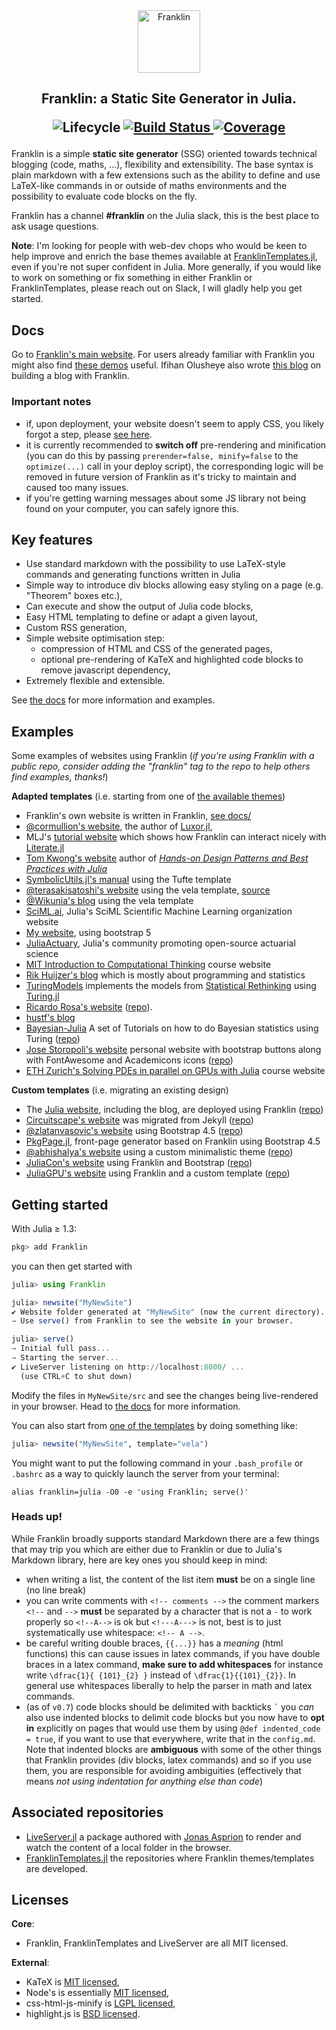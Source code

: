 <div align="center">
  <a href="https://franklinjl.org">
    <img src="https://franklinjl.org/assets/infra/logoF2.svg" alt="Franklin" width="100">
  </a>
</div>

<h2 align="center">Franklin: a Static Site Generator in Julia.
<p align="center">
  <img src="https://img.shields.io/badge/lifecycle-maturing-blue.svg"
       alt="Lifecycle">
  <a href="https://github.com/tlienart/Franklin.jl/actions">
    <img src="https://github.com/tlienart/Franklin.jl/workflows/CI/badge.svg"
         alt="Build Status">
  </a>
  <a href="http://codecov.io/github/tlienart/Franklin.jl?branch=master">
    <img src="http://codecov.io/github/tlienart/Franklin.jl/coverage.svg?branch=master"
         alt="Coverage">
  </a>
</p>
</h2>

Franklin is a simple **static site generator** (SSG) oriented towards technical blogging (code, maths, ...), flexibility and extensibility.
The base syntax is plain markdown with a few extensions such as the ability to define and use LaTeX-like commands in or outside of maths environments and the possibility to evaluate code blocks on the fly.

Franklin has a channel **#franklin** on the Julia slack, this is the best place to ask usage questions.

**Note**: I'm looking for people with web-dev chops who would be keen to help improve and enrich the base themes available at [FranklinTemplates.jl](https://github.com/tlienart/FranklinTemplates.jl), even if you're not super confident in Julia. More generally, if you would like to work on something or fix something in either Franklin or FranklinTemplates, please reach out on Slack, I will gladly help you get started.

## Docs

Go to [Franklin's main website](https://franklinjl.org). For users already familiar with Franklin you might also find [these demos](https://franklinjl.org/demos/) useful. Ifihan Olusheye also wrote [this blog](https://dev.to/ifihan/building-a-blog-with-franklin-jl-3h77) on building a blog with Franklin.

### Important notes

* if, upon deployment, your website doesn't seem to apply CSS, you likely forgot a step, please [see here](https://franklinjl.org/workflow/deploy/#creating_a_repo_on_github).
* it is currently recommended to **switch off** pre-rendering and minification (you can do this by passing `prerender=false, minify=false` to the `optimize(...)` call in your deploy script), the corresponding logic will be removed in future version of Franklin as it's tricky to maintain and caused too many issues.
* if you're getting warning messages about some JS library not being found on your computer, you can safely ignore this.

## Key features

* Use standard markdown with the possibility to use LaTeX-style commands and generating functions written in Julia
* Simple way to introduce div blocks allowing easy styling on a page (e.g. "Theorem" boxes etc.),
* Can execute and show the output of Julia code blocks,
* Easy HTML templating to define or adapt a given layout,
* Custom RSS generation,
* Simple website optimisation step:
  - compression of HTML and CSS of the generated pages,
  - optional pre-rendering of KaTeX and highlighted code blocks to remove javascript dependency,
* Extremely flexible and extensible.

See [the docs](https://franklinjl.org) for more information and examples.

## Examples

Some examples of websites using Franklin (_if you're using Franklin with a public repo, consider adding the "franklin" tag to the repo to help others find examples, thanks!_)

**Adapted templates** (i.e. starting from one of [the available themes](https://tlienart.github.io/FranklinTemplates.jl/))
* Franklin's own website is written in Franklin, [see docs/](docs/)
* [@cormullion's website](https://cormullion.github.io), the author of [Luxor.jl](https://github.com/JuliaGraphics/Luxor.jl),
* MLJ's [tutorial website](https://alan-turing-institute.github.io/DataScienceTutorials.jl/) which shows how Franklin can interact nicely with [Literate.jl](https://github.com/fredrikekre/Literate.jl)
* [Tom Kwong's website](https://ahsmart.com/) author of [_Hands-on Design Patterns and Best Practices with  Julia_](https://www.amazon.com/gp/product/183864881X)
* [SymbolicUtils.jl's manual](https://juliasymbolics.github.io/SymbolicUtils.jl/) using the Tufte template
* [@terasakisatoshi's website](https://terasakisatoshi.github.io/MathSeminar.jl/) using the vela template, [source](https://github.com/terasakisatoshi/MathSeminar.jl)
* [@Wikunia's blog](https://opensourc.es) using the vela template
* [SciML.ai](https://github.com/SciML/sciml.ai), Julia's SciML Scientific Machine Learning organization website
* [My website](https://tlienart.github.io), using bootstrap 5
* [JuliaActuary](https://JuliaActuary.org), Julia's community promoting open-source actuarial science
* [MIT Introduction to Computational Thinking](https://computationalthinking.mit.edu/Fall20) course website
* [Rik Huijzer's blog](https://huijzer.xyz) which is mostly about programming and statistics
* [TuringModels](https://statisticalrethinkingjulia.github.io/TuringModels.jl/) implements the models from [Statistical Rethinking](https://xcelab.net/rm/statistical-rethinking/) using [Turing.jl](https://turing.ml/stable/)
* [Ricardo Rosa's website](https://rmsrosa.github.io/en/) ([repo](https://github.com/rmsrosa/rmsrosa.github.io)).
* [hustf's blog](https://hustf.github.io/)
* [Bayesian-Julia](https://storopoli.gitub.io/Bayesian-Julia/) A set of Tutorials on how to do Bayesian statistics using Turing ([repo](https://github.com/storopoli/Bayesian-Julia))
* [Jose Storopoli's website](https://storopoli.io/) personal website with bootstrap buttons along with FontAwesome and Academicons icons ([repo](https://git.sr.ht/~storopoli/storopoli.io))
* [ETH Zurich's Solving PDEs in parallel on GPUs with Julia](https://eth-vaw-glaciology.github.io/course-101-0250-00/) course website

**Custom templates** (i.e. migrating an existing design)
* The [Julia website](https://julialang.org), including the blog, are deployed using Franklin ([repo](https://github.com/JuliaLang/www.julialang.org))
* [Circuitscape's website](https://circuitscape.org) was migrated from Jekyll ([repo](https://github.com/Circuitscape/www.circuitscape.org))
* [@zlatanvasovic's website](https://zlatanvasovic.github.io) using Bootstrap 4.5 ([repo](https://github.com/zlatanvasovic/zlatanvasovic.github.io))
* [PkgPage.jl](https://tlienart.github.io/PkgPage.jl/), front-page generator based on Franklin using Bootstrap 4.5
* [@abhishalya's website](https://abhishalya.github.io) using a custom minimalistic theme ([repo](https://github.com/abhishalya/abhishalya.github.io))
* [JuliaCon's website](https://juliacon.org) using Franklin and Bootstrap ([repo](https://github.com/JuliaCon/www.juliacon.org))
* [JuliaGPU's website](https://juliagpu.org) using Franklin and a custom template ([repo](https://github.com/JuliaGPU/juliagpu.org))


## Getting started

With Julia ≥ 1.3:

```julia
pkg> add Franklin
```

you can then get started with

```julia
julia> using Franklin

julia> newsite("MyNewSite")
✔ Website folder generated at "MyNewSite" (now the current directory).
→ Use serve() from Franklin to see the website in your browser.

julia> serve()
→ Initial full pass...
→ Starting the server...
✔ LiveServer listening on http://localhost:8000/ ...
  (use CTRL+C to shut down)
```

Modify the files in `MyNewSite/src` and see the changes being live-rendered in your browser.
Head to [the docs](https://franklinjl.org) for more information.

You can also start from [one of the templates](https://tlienart.github.io/FranklinTemplates.jl/) by doing something like:

```julia
julia> newsite("MyNewSite", template="vela")
```

You might want to put the following command in your `.bash_profile` or `.bashrc` as a way to quickly launch the server from your terminal:

```
alias franklin=julia -O0 -e 'using Franklin; serve()'
```

### Heads up!

While Franklin broadly supports standard Markdown there are a few things that may trip you which are either due to Franklin or due to Julia's Markdown library, here are key ones you should keep in mind:

* when writing a list, the content of the list item **must** be on a single line (no line break)
* you can write comments with `<!-- comments -->` the comment markers `<!--` and `-->` **must** be separated by a character that is not a `-` to work properly so `<!--A-->` is ok but `<!---A--->` is not, best is to just systematically use whitespace: `<!-- A -->`.
* be careful writing double braces, `{{...}}` has a *meaning* (html functions) this can cause issues in latex commands, if you have double braces in a latex command, **make sure to add whitespaces** for instance write `\dfrac{1}{ {101}_{2} }` instead of `\dfrac{1}{{101}_{2}}`. In general use whitespaces liberally to help the parser in math and latex commands.
* (as of `v0.7`) code blocks should be delimited with backticks `` ` `` you *can* also use indented blocks to delimit code blocks but you now have to **opt in** explicitly on pages that would use them by using `@def indented_code = true`, if you want to use that everywhere, write that in the `config.md`. Note that indented blocks are **ambiguous** with some of the other things that Franklin provides (div blocks, latex commands) and so if you use them, you are responsible for avoiding ambiguities (effectively that means _not using indentation for anything else than code_)


## Associated repositories

* [LiveServer.jl](https://github.com/asprionj/LiveServer.jl) a package authored with [Jonas Asprion](https://github.com/asprionj) to render and watch the content of a local folder in the browser.
* [FranklinTemplates.jl](https://github.com/tlienart/FranklinTemplates.jl) the repositories where Franklin themes/templates are developed.

## Licenses

**Core**:

* Franklin, FranklinTemplates and LiveServer are all MIT licensed.

**External**:

* KaTeX is [MIT licensed](https://github.com/KaTeX/KaTeX/blob/master/LICENSE),
* Node's is essentially [MIT licensed](https://github.com/nodejs/node/blob/master/LICENSE),
* css-html-js-minify is [LGPL licensed](https://github.com/juancarlospaco/css-html-js-minify/blob/master/LICENCE.lgpl.txt),
* highlight.js is [BSD licensed](https://github.com/highlightjs/highlight.js/blob/master/LICENSE).
